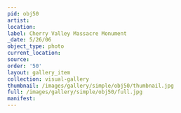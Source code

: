 ```yaml
---
pid: obj50
artist: 
location: 
label: Cherry Valley Massacre Monument
_date: 5/26/06
object_type: photo
current_location: 
source: 
order: '50'
layout: gallery_item
collection: visual-gallery
thumbnail: /images/gallery/simple/obj50/thumbnail.jpg
full: /images/gallery/simple/obj50/full.jpg
manifest: 
---
```

